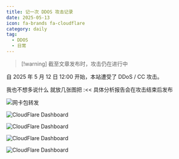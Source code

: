 ```yaml
---
title: 记一次 DDOS 攻击记录
date: 2025-05-13
icon: fa-brands fa-cloudflare
category: daily
tag:
  - DDOS
  - 日常
---
```


> [!warning] 截至文章发布时，攻击仍在进行中

自 2025 年 5 月 12 日 12:00 开始，本站遭受了 DDoS / CC 攻击。

我也不想多说什么 就放几张图把 :<<  具体分析报告会在攻击结束后发布

<!-- more -->

![网卡包转发](https://s3.pysio.online/cdn-cgi/image/f=avif,onerror=redirect,slow-connection-quality=50/https://s3.pysio.online/pysioimages/DDOS/VPS%20MPPS.png)

![CloudFlare Dashboard](https://s3.pysio.online/cdn-cgi/image/f=avif,onerror=redirect,slow-connection-quality=50/https://s3.pysio.online/pysioimages/DDOS/TY%20CLOUD%20FLARE%20CACHE.png)

![CloudFlare Dashboard](https://s3.pysio.online/cdn-cgi/image/f=avif,onerror=redirect,slow-connection-quality=50/https://s3.pysio.online/pysioimages/DDOS/Paths.png)

![CloudFlare Dashboard](https://s3.pysio.online/cdn-cgi/image/f=avif,onerror=redirect,slow-connection-quality=50/https://s3.pysio.online/pysioimages/DDOS/ClouFlare%20WAF.png)

![CloudFlare Dashboard](https://s3.pysio.online/cdn-cgi/image/f=avif,onerror=redirect,slow-connection-quality=50/https://s3.pysio.online/pysioimages/DDOS/30M.png)
